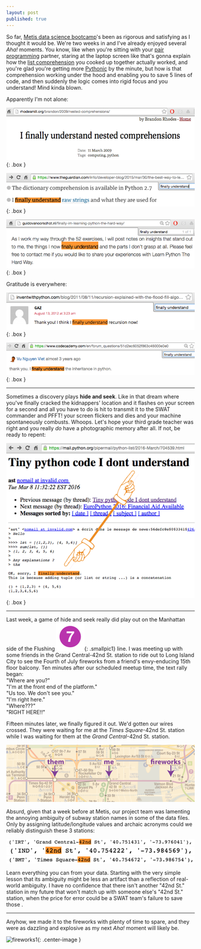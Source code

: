 ```yaml
---
layout: post
published: true
---
```


<style type="text/css">
.box
{
  border-width: 2px;
  border-color: #000000;
  border-style: solid;
  padding:1px;
  margin-left: auto;
  margin-right: auto;
}
.center-text
{
  text-align:center;
}
.smallpic1
{
  height: 20px;
  width: 20px;
}




</style>
 
So far, [Metis data science bootcamp](http://www.thisismetis.com/data-science)'s been as rigorous and satisfying as I thought it would be. We're two weeks in and I've already enjoyed several <i>Aha!</i> moments. You know, like when you're sitting with your [pair programming](https://en.wikipedia.org/wiki/Pair_programming) partner, staring at the laptop screen like that's gonna explain how the [list comprehension](https://en.wikipedia.org/wiki/List_comprehension) you cooked up together actually worked, and you're glad you're getting more [Pythonic](http://stackoverflow.com/questions/25011078/what-does-pythonic-mean) by the minute, but how is that comprehension working under the hood and enabling you to save 5 lines of code, and then suddenly the logic comes into rigid focus and you understand! Mind kinda blown.

Apparently I'm not alone:

![](/images/finally_5.png){: .box }

![](/images/finally_4.png){: .box }

![](/images/finally_6.png){: .box }

Gratitude is everywhere:

![](/images/finally_3.png){: .box }

![](/images/finally_1.png){: .box }


***


Sometimes a discovery plays <b>hide and seek</b>. Like in that dream where you've finally cracked the kidnappers' location and it flashes on your screen for a second and all you have to do is hit <Enter> to transmit it to the SWAT commander and PFFT! your screen flickers and dies and your machine spontaneously combusts. Whoops. Let's hope your third grade teacher was right and you really <i>do</i> have a photographic memory after all. If not, be ready to repent:

![](/images/finally_2.png){: .box }


***

Last week, a game of hide and seek really did play out on the Manhattan side of the Flushing !["7"](/images/NYCS-bull-trans-7.svg.png){: .smallpic1} line. I was meeting up with some friends in the Grand Central-42nd St. station to ride out to Long Island City to see the Fourth of July fireworks from a friend's envy-enducing 15th floor balcony. Ten minutes after our scheduled meetup time, the text rally began:  
"Where are you?"  
"I'm at the front end of the platform."  
"Us too. We don't see you."  
"I'm right here."  
"Where???"  
"RIGHT HERE!!"  

Fifteen minutes later, we finally figured it out. We'd gotten our wires crossed. They were waiting for me at the <i>Times Square</i>-42nd St. station while I was waiting for them at the <i>Grand Central</i>-42nd St. station. 

![](/images/them-me-fireworks.png)

Absurd, given that a week before at Metis, our project team was lamenting the annoying ambiguity of subway station names in some of the data files. Only by assigning latitude/longitude values and archaic acronyms could we reliably distinguish these 3 stations:

![](/images/gc42_in_data.png)
![](/images/ind_42nd_in_data.png)
![](/images/times_sq_in_data.png)

Learn everything you can from your data. Starting with the very simple lesson that its ambiguity might be less an artifact than a reflection of real-world ambiguity. I have no confidence that there isn't another "42nd St." station in my future that won't match up with someone else's "42nd St." station, when the price for error could be a SWAT team's failure to save those .  

***

Anyhow, we made it to the fireworks with plenty of time to spare, and they were as dazzling and explosive as my next <i>Aha!</i> moment will likely be. 

![fireworks1](/images/fireworks.png){: .center-image }






